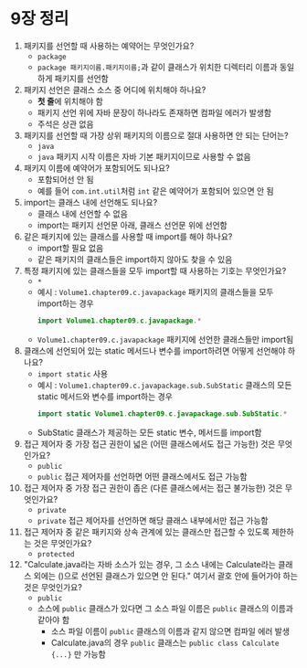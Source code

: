# 9장 정리

1. 패키지를 선언할 때 사용하는 예약어는 무엇인가요?
    - `package`
    - `package 패키지이름.패키지이름;`과 같이 클래스가 위치한 디렉터리 이름과 동일하게 패키지를 선언함
2. 패키지 선언은 클래스 소스 중 어디에 위치해야 하나요?
    - **첫 줄**에 위치해야 함
    - 패키지 선언 위에 자바 문장이 하나라도 존재하면 컴파일 에러가 발생함
    - 주석은 상관 없음
3. 패키지를 선언할 때 가장 상위 패키지의 이름으로 절대 사용하면 안 되는 단어는?
    - `java`
    - `java` 패키지 시작 이름은 자바 기본 패키지이므로 사용할 수 없음
4. 패키지 이름에 예약어가 포함되어도 되나요?
    - 포함되어선 안 됨
    - 예를 들어 `com.int.util`처럼 `int` 같은 예약어가 포함되어 있으면 안 됨
5. import는 클래스 내에 선언해도 되나요?
    - 클래스 내에 선언할 수 없음
    - import는 패키지 선언문 아래, 클래스 선언문 위에 선언함
6. 같은 패키지에 있는 클래스를 사용할 때 import를 해야 하나요?
    - import할 필요 없음
    - 같은 패키지의 클래스들은 import하지 않아도 찾을 수 있음
7. 특정 패키지에 있는 클래스들을 모두 import할 때 사용하는 기호는 무엇인가요?
    - `*`
    - 예시 : `Volume1.chapter09.c.javapackage` 패키지의 클래스들을 모두 import하는 경우
       ```java
       import Volume1.chapter09.c.javapackage.*
       ```
    - `Volume1.chapter09.c.javapackage` 패키지에 선언한 클래스들만 import됨
8. 클래스에 선언되어 있는 static 메서드나 변수를 import하려면 어떻게 선언해야 하나요?
    - `import static` 사용
    - 예시 : `Volume1.chapter09.c.javapackage.sub.SubStatic` 클래스의 모든 static 메서드와 변수를 import하는 경우
        ```java
        import static Volume1.chapter09.c.javapackage.sub.SubStatic.*
        ```
    - SubStatic 클래스가 제공하는 모든 static 변수, 메서드를 import함
9. 접근 제어자 중 가장 접근 권한이 넓은 (어떤 클래스에서도 접근 가능한) 것은 무엇인가요?
    - `public`
    - `public` 접근 제어자를 선언하면 어떤 클래스에서도 접근 가능함
10. 접근 제어자 중 가장 접근 권한이 좁은 (다른 클래스에서는 접근 불가능한) 것은 무엇인가요?
    - `private`
    - `private` 접근 제어자를 선언하면 해당 클래스 내부에서만 접근 가능함
11. 접근 제어자 중 같은 패키지와 상속 관계에 있는 클래스만 접근할 수 있도록 제한하는 것은 무엇인가요?
    - `protected`
12. "Calculate.java라는 자바 소스가 있는 경우, 그 소스 내에는 Calculate라는 클래스 외에는 ()으로 선언된 클래스가 있으면 안 된다." 여기서 괄호 안에 들어가야 하는 것은 무엇인가요?
    - `public`
    - 소스에 `public` 클래스가 있다면 그 소스 파일 이름은 `public` 클래스의 이름과 같아야 함
      - 소스 파일 이름이 `public` 클래스의 이름과 같지 않으면 컴파일 에러 발생
      - Calculate.java의 경우 `public` 클래스는 `public class Calculate {...}` 만 가능함